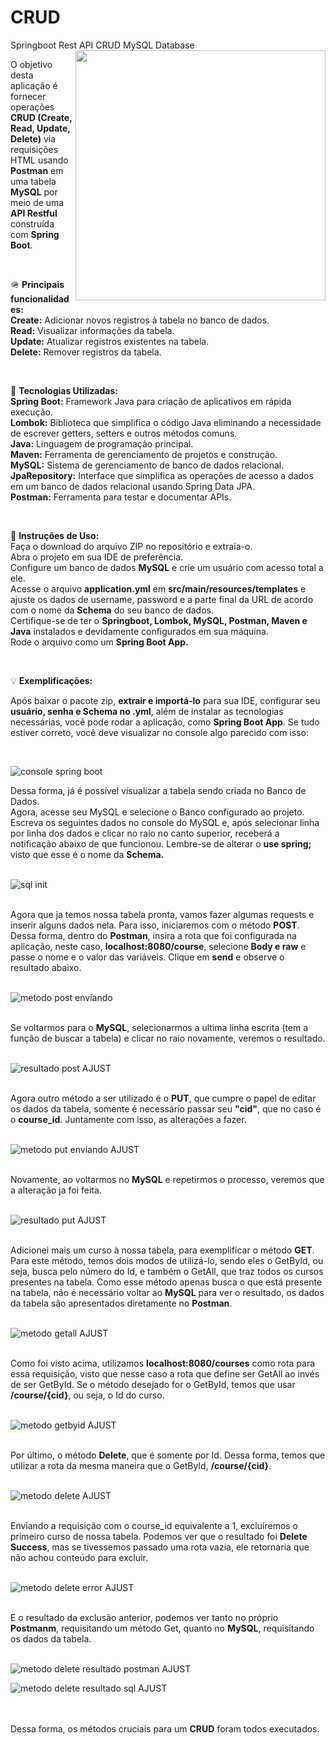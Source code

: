 # CRUD
Springboot Rest API CRUD MySQL Database
<img src="https://raw.githubusercontent.com/MicaelliMedeiros/micaellimedeiros/master/image/computer-illustration.png" min-width="400px" max-width="400px" width="400px" align="right">

<p align="left"> 
  O objetivo desta aplicação é fornecer operações <strong>CRUD (Create, Read, Update, Delete)</strong> via requisições HTML usando <strong>Postman</strong> em uma tabela <strong>MySQL</strong> por meio de uma <strong>API Restful</strong> construída com <strong>Spring Boot</strong>.
</p>
<br>
<p align="left">
🪖 <strong>Principais funcionalidades:</strong> <br>
<strong>Create:</strong> Adicionar novos registros à tabela no banco de dados.<br>
<strong>Read:</strong> Visualizar informações da tabela.<br>
<strong>Update:</strong> Atualizar registros existentes na tabela.<br>
<strong>Delete:</strong> Remover registros da tabela.<br>
</p>
<br>
<p align="left">
📡 <strong>Tecnologias Utilizadas:</strong> <br>
<strong>Spring Boot:</strong> Framework Java para criação de aplicativos em rápida execução.<br>
<strong>Lombok:</strong> Biblioteca que simplifica o código Java eliminando a necessidade de escrever getters, setters e outros métodos comuns.<br>
<strong>Java:</strong> Linguagem de programação principal.<br>
<strong>Maven:</strong> Ferramenta de gerenciamento de projetos e construção.<br>
<strong>MySQL:</strong> Sistema de gerenciamento de banco de dados relacional.<br>
<strong>JpaRepository:</strong> Interface que simplifica as operações de acesso a dados em um banco de dados relacional usando Spring Data JPA.<br>
<strong>Postman:</strong> Ferramenta para testar e documentar APIs.<br>
</p>
<br>
<p align="left">
📜 <strong>Instruções de Uso:</strong> <br>
Faça o download do arquivo ZIP no repositório e extraia-o.<br>
Abra o projeto em sua IDE de preferência.<br>
Configure um banco de dados <strong>MySQL</strong> e crie um usuário com acesso total a ele.<br>
Acesse o arquivo <strong>application.yml</strong> em <strong>src/main/resources/templates</strong> e ajuste os dados de username, password e a parte final da URL de acordo com o nome da <strong>Schema</strong> do seu banco de dados.<br>
Certifique-se de ter o <strong>Springboot, Lombok, MySQL, Postman, Maven e Java</strong> instalados e devidamente configurados em sua máquina.<br>
Rode o arquivo como um <strong>Spring Boot App.</strong>
</p>
<br>
<p align="left">
💡 <strong>Exemplificações:</strong> <br>
</p>
<p >
Após baixar o pacote zip, <strong>extrair e importá-lo</strong> para sua IDE, configurar seu <strong>usuário, senha e Schema no .yml</strong>, além de instalar as tecnologias necessárias, você pode rodar a aplicação, como <strong>Spring Boot App</strong>. Se tudo estiver correto, você deve visualizar no console algo parecido com isso:<br>
</p>
<br>

![console spring boot](https://github.com/clovisks/CRUD/assets/103525851/9410b6f0-fb7e-4fdc-ad9d-0012cf682f32)

Dessa forma, já é possível visualizar a tabela sendo criada no Banco de Dados.
<br>
Agora, acesse seu MySQL e selecione o Banco configurado ao projeto. Escreva os seguintes dados no console do MySQL e, após selecionar linha por linha dos dados e clicar no raio no canto superior, receberá a notificação abaixo de que funcionou. Lembre-se de alterar o <strong>use spring;</strong> visto que esse é o nome da <strong>Schema.</strong>
<br>
<br>

![sql init](https://github.com/clovisks/CRUD/assets/103525851/eec5ebf5-1688-4039-98e2-391f93460883)

<br>
Agora que ja temos nossa tabela pronta, vamos fazer algumas requests e inserir alguns dados nela. Para isso, iniciaremos com o método <strong>POST</strong>. Dessa forma, dentro do <strong>Postman</strong>, insira a rota que foi configurada na aplicação, neste caso, <strong>localhost:8080/course</strong>, selecione <strong>Body e raw</strong> e passe o nome e o valor das variáveis. Clique em <strong>send</strong> e observe o resultado abaixo.
<br>
<br>

![metodo post enviando](https://github.com/clovisks/CRUD/assets/103525851/8e5f8282-73ad-413b-ba32-65f68f9e95ce)

<br>
Se voltarmos para o <strong>MySQL</strong>, selecionarmos a ultima linha escrita (tem a função de buscar a tabela) e clicar no raio novamente, veremos o resultado.
<br>
<br>

![resultado post AJUST](https://github.com/clovisks/CRUD/assets/103525851/e3c953f1-1361-40f0-9055-89a98f345a81)

<br>
Agora outro método a ser utilizado é o <strong>PUT</strong>, que cumpre o papel de editar os dados da tabela, somente é necessário passar seu <strong>"cid"</strong>, que no caso é o <strong>course_id</strong>. Juntamente com isso, as alterações a fazer.
<br>
<br>

![metodo put enviando AJUST](https://github.com/clovisks/CRUD/assets/103525851/c67cf05f-ec38-41c5-bb74-30f9ced9fca8)

<br>
Novamente, ao voltarmos no <strong>MySQL</strong> e repetirmos o processo, veremos que a alteração ja foi feita.
<br>
<br>

![resultado put AJUST](https://github.com/clovisks/CRUD/assets/103525851/c740b973-13dd-4176-bb58-1ca00b3103c7)

<br>
Adicionei mais um curso à nossa tabela, para exemplificar o método <strong>GET</strong>. Para este método, temos dois modos de utilizá-lo, sendo eles o GetById, ou seja, busca pelo número do Id, e também o GetAll, que traz todos os cursos presentes na tabela. Como esse método apenas busca o que está presente na tabela, não é necessário voltar ao <strong>MySQL</strong> para ver o resultado, os dados da tabela são apresentados diretamente no <strong>Postman</strong>.
<br>
<br>

![metodo getall AJUST](https://github.com/clovisks/CRUD/assets/103525851/e22609ea-78f2-4667-9d25-fe0e8d1e0d8a)

<br>
Como foi visto acima, utilizamos <strong>localhost:8080/courses</strong> como rota para essa requisição, visto que nesse caso a rota que define ser GetAll ao invés de ser GetById. Se o método desejado for o GetById, temos que usar <strong>/course/{cid}</strong>, ou seja, o Id do curso.
<br>
<br>

![metodo getbyid AJUST](https://github.com/clovisks/CRUD/assets/103525851/db668420-7bd8-4818-9471-2db163373373)

<br>
Por último, o método <strong>Delete</strong>, que é somente por Id. Dessa forma, temos que utilizar a rota da mesma maneira que o GetById, <strong>/course/{cid}</strong>.
<br>
<br>

![metodo delete AJUST](https://github.com/clovisks/CRUD/assets/103525851/15fe5310-701a-4d9d-b94b-2dc1da4ee435)

<br>
Enviando a requisição com o course_id equivalente a 1, excluíremos o primeiro curso de nossa tabela. Podemos ver que o resultado foi <strong>Delete Success</strong>, mas se tivessemos passado uma rota vazia, ele retornaria que não achou conteúdo para excluir.
<br>
<br>

![metodo delete error AJUST](https://github.com/clovisks/CRUD/assets/103525851/729b642d-a3e8-43ae-9b59-39cf0fa6cb54)

<br>
E o resultado da exclusão anterior, podemos ver tanto no próprio <Strong>Postmanm</Strong>, requisitando um método Get, quanto no <strong>MySQL</strong>, requisitando os dados da tabela.
<br>
<br>

![metodo delete resultado postman AJUST](https://github.com/clovisks/CRUD/assets/103525851/f8defa65-ada2-4d65-ad49-efd6f3ca379e)


![metodo delete resultado sql AJUST](https://github.com/clovisks/CRUD/assets/103525851/0931f2f6-5674-4187-8717-b6dc2b44ec4d)

<br>
<br>
Dessa forma, os métodos cruciais para um <strong>CRUD</strong> foram todos executados.
